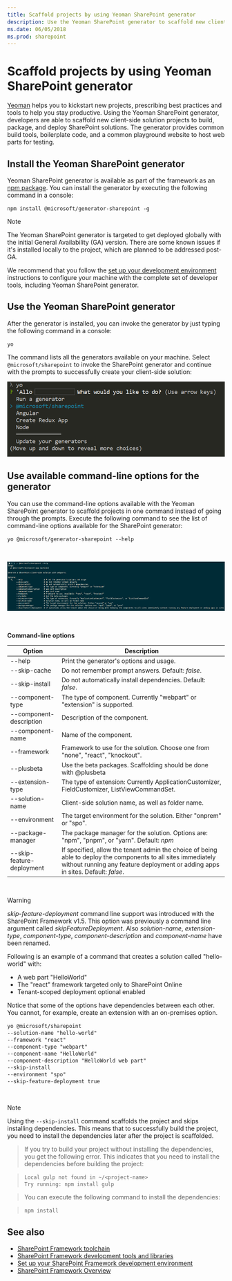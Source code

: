 ```yaml
---
title: Scaffold projects by using Yeoman SharePoint generator
description: Use the Yeoman SharePoint generator to scaffold new client-side solution projects to build, package, and deploy SharePoint solutions.
ms.date: 06/05/2018
ms.prod: sharepoint
---
```


# Scaffold projects by using Yeoman SharePoint generator

[Yeoman](http://yeoman.io/) helps you to kickstart new projects, prescribing best practices and tools to help you stay productive. Using the Yeoman SharePoint generator, developers are able to scaffold new client-side solution projects to build, package, and deploy SharePoint solutions. The generator provides common build tools, boilerplate code, and a common playground website to host web parts for testing.

## Install the Yeoman SharePoint generator

Yeoman SharePoint generator is available as part of the framework as an [npm package](https://www.npmjs.com/package/@microsoft/generator-sharepoint). You can install the generator by executing the following command in a console:

```
npm install @microsoft/generator-sharepoint -g
```

> [!NOTE] 
> The Yeoman SharePoint generator is targeted to get deployed globally with the initial General Availability (GA) version. There are some known issues if it's installed locally to the project, which are planned to be addressed post-GA.

We recommend that you follow the [set up your development environment](../set-up-your-development-environment.md) instructions to configure your machine with the complete set of developer tools, including Yeoman SharePoint generator. 

## Use the Yeoman SharePoint generator

After the generator is installed, you can invoke the generator by just typing the following command in a console:

```
yo
```

The command lists all the generators available on your machine. Select `@microsoft/sharepoint` to invoke the SharePoint generator and continue with the prompts to successfully create your client-side solution:

![Yeoman SharePoint generator](../../images/yeoman-sp-generator.png)


## Use available command-line options for the generator

You can use the command-line options available with the Yeoman SharePoint generator to scaffold projects in one command instead of going through the prompts. Execute the following command to see the list of command-line options available for the SharePoint generator:

```
yo @microsoft/generator-sharepoint --help
```

<br/>

![Yeoman SharePoint generator command line options](../../images/yeoman-sp-cmdline-options.png)

<br/>

**Command-line options**

Option | Description 
-----|------
--help|Print the generator's options and usage.
--skip-cache|Do not remember prompt answers. Default: *false*.
--skip-install|Do not automatically install dependencies. Default: *false*.
--component-type|The type of component. Currently "webpart" or "extension" is supported.
--component-description|Description of the component.
--component-name|Name of the component.
--framework|Framework to use for the solution. Choose one from "none", "react", "knockout".
--plusbeta| Use the beta packages. Scaffolding should be done with @plusbeta
--extension-type|The type of extension: Currently ApplicationCustomizer, FieldCustomizer, ListViewCommandSet.
--solution-name|Client-side solution name, as well as folder name.
--environment|The target environment for the solution. Either "onprem" or "spo".
--package-manager|The package manager for the solution. Options are: "npm", "pnpm", or "yarn". Default: *npm*
--skip-feature-deployment|If specified, allow the tenant admin the choice of being able to deploy the components to all sites immediately without running any feature deployment or adding apps in sites. Default: *false*.

<br/>


> [!WARNING]
> *skip-feature-deployment* command line support was introduced with the SharePoint Framework v1.5. This option was previously a command line argument called *skipFeatureDeployment*. Also *solution-name*, *extension-type*, *component-type*, *component-description* and *component-name* have been renamed.

Following is an example of a command that creates a solution called "hello-world" with:
- A web part "HelloWorld" 
- The "react" framework targeted only to SharePoint Online 
- Tenant-scoped deployment optional enabled

Notice that some of the options have dependencies between each other. You cannot, for example, create an extension with an on-premises option.

```
yo @microsoft/sharepoint 
--solution-name "hello-world" 
--framework "react" 
--component-type "webpart" 
--component-name "HelloWorld" 
--component-description "HelloWorld web part" 
--skip-install 
--environment "spo" 
--skip-feature-deployment true
```

<br/>

> [!NOTE]
> Using the `--skip-install` command scaffolds the project and skips installing dependencies. This means that to successfully build the project, you need to install the dependencies later after the project is scaffolded. 

> If you try to build your project without installing the dependencies, you get the following error. This indicates that you need to install the dependencies before building the project:

> ```
> Local gulp not found in ~/<project-name>
> Try running: npm install gulp
> ```

> You can execute the following command to install the dependencies:

> ```
> npm install
> ```


## See also

- [SharePoint Framework toolchain](sharepoint-framework-toolchain.md)
- [SharePoint Framework development tools and libraries](../tools-and-libraries.md)
- [Set up your SharePoint Framework development environment](../set-up-your-development-environment.md)
- [SharePoint Framework Overview](../sharepoint-framework-overview.md)
